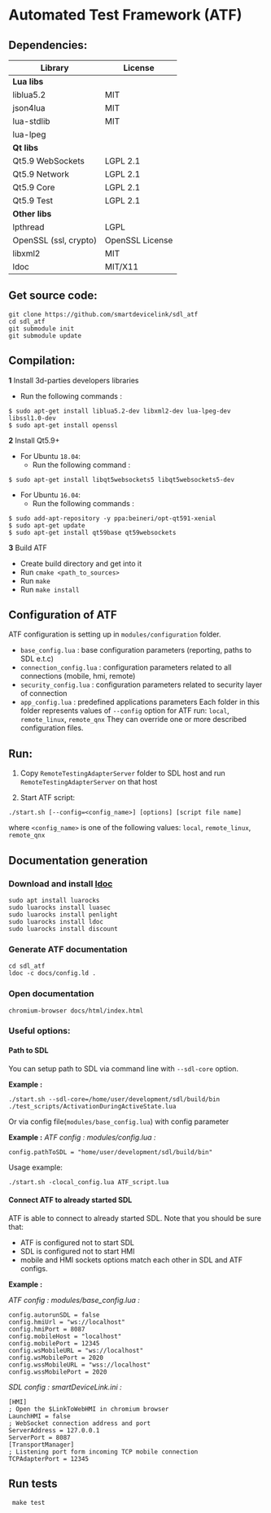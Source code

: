 # Automated Test Framework (ATF)

## Dependencies:
Library                | License
---------------------- | -------------
**Lua libs**           |
liblua5.2              | MIT
json4lua               | MIT
lua-stdlib             | MIT
lua-lpeg               |
**Qt libs**            |
Qt5.9 WebSockets       | LGPL 2.1
Qt5.9 Network          | LGPL 2.1
Qt5.9 Core             | LGPL 2.1
Qt5.9 Test             | LGPL 2.1
**Other libs**         |
lpthread               | LGPL
OpenSSL (ssl, crypto)  | OpenSSL License
libxml2                | MIT
ldoc                   | MIT/X11

## Get source code:
```
git clone https://github.com/smartdevicelink/sdl_atf
cd sdl_atf
git submodule init
git submodule update
```
## Compilation:
**1** Install 3d-parties developers libraries
- Run the following commands :
```
$ sudo apt-get install liblua5.2-dev libxml2-dev lua-lpeg-dev libssl1.0-dev
$ sudo apt-get install openssl
```

**2** Install Qt5.9+
- For Ubuntu `18.04`:
    - Run the following command :
```
$ sudo apt-get install libqt5websockets5 libqt5websockets5-dev
```

- For Ubuntu `16.04`:
    - Run the following commands :
```
$ sudo add-apt-repository -y ppa:beineri/opt-qt591-xenial
$ sudo apt-get update
$ sudo apt-get install qt59base qt59websockets
```

**3** Build ATF
- Create build directory and get into it
- Run `cmake <path_to_sources>`
- Run `make`
- Run `make install`

## Configuration of ATF
ATF configuration is setting up in `modules/configuration` folder.
- `base_config.lua` : base configuration parameters (reporting, paths to SDL e.t.c)
- `connection_config.lua` : configuration parameters related to all connections (mobile, hmi, remote)
- `security_config.lua` : configuration parameters related to security layer of connection
- `app_config.lua` : predefined applications parameters
Each folder in this folder represents values of `--config` option for ATF run: `local`, `remote_linux`, `remote_qnx`
They can override one or more described configuration files.

## Run:

1. Copy `RemoteTestingAdapterServer` folder to SDL host and run `RemoteTestingAdapterServer` on that host

2. Start ATF script:
```
./start.sh [--config=<config_name>] [options] [script file name]
```

where `<config_name>` is one of the following values: `local`, `remote_linux`, `remote_qnx`

## Documentation generation
### Download and install [ldoc](stevedonovan.github.io/ldoc/manual/doc.md.html)
```
sudo apt install luarocks
sudo luarocks install luasec
sudo luarocks install penlight
sudo luarocks install ldoc
sudo luarocks install discount
```
### Generate ATF documentation
```
cd sdl_atf
ldoc -c docs/config.ld .
```
### Open documentation
```chromium-browser docs/html/index.html```

### Useful options:
#### Path to SDL
You can setup path to SDL via command line with ```--sdl-core``` option.

**Example :**
```
./start.sh --sdl-core=/home/user/development/sdl/build/bin ./test_scripts/ActivationDuringActiveState.lua
```

Or via config file(```modules/base_config.lua```) with config parameter

**Example :**
*ATF config : modules/config.lua :*
```
config.pathToSDL = "home/user/development/sdl/build/bin"
```
Usage example:
```
./start.sh -clocal_config.lua ATF_script.lua
```

#### Connect ATF to already started SDL
ATF is able to connect to already started SDL.
Note that you should be sure that:
 - ATF is configured not to start SDL
 - SDL is configured not to start HMI
 - mobile and HMI sockets options match each other in SDL and ATF configs.

**Example :**

*ATF config : modules/base_config.lua :*
```
config.autorunSDL = false
config.hmiUrl = "ws://localhost"
config.hmiPort = 8087
config.mobileHost = "localhost"
config.mobilePort = 12345
config.wsMobileURL = "ws://localhost"
config.wsMobilePort = 2020
config.wssMobileURL = "wss://localhost"
config.wssMobilePort = 2020
```

*SDL config : smartDeviceLink.ini :*
```
[HMI]
; Open the $LinkToWebHMI in chromium browser
LaunchHMI = false
; WebSocket connection address and port
ServerAddress = 127.0.0.1
ServerPort = 8087
[TransportManager]
; Listening port form incoming TCP mobile connection
TCPAdapterPort = 12345
```
## Run tests
``` make test```
